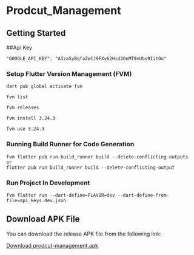 # Prodcut_Management

## Getting Started

##Api Key

```shell
"GOOGLE_API_KEY": "AIzaSyBqfaZeCJ9FXy62Hid2OnMT9vUbs9IitOo"
```

### Setup Flutter Version Management (FVM)

```shell
dart pub global activate fvm

fvm list

fvm releases

fvm install 3.24.3

fvm use 3.24.3
```

### Running Build Runner for Code Generation

```shell
fvm flutter pub run build_runner build --delete-conflicting-outputs
or
flutter pub run build_runner build --delete-conflicting-output
```

### Run Project In Development

```shell
fvm flutter run --dart-define=FLAVOR=dev --dart-define-from-file=api_keys.dev.json
```

## Download APK File

You can download the release APK file from the following link:

[Download prodcut-management.apk](./product-management.apk)
